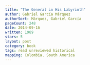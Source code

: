 ```yaml
---
title: "The General in His Labyrinth"
author: Gabriel García Márquez
authorSort: Márquez, Gabriel García
pageCount: 248
date: 2014-09-16
written: 1989
stars: 5
layout: post
category: book
tags: read unreviewed historical
mapping: Colombia, South America
---
```

